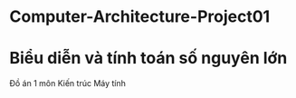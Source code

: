 # Computer-Architecture-Project01
# Biểu diễn và tính toán số nguyên lớn
Đồ án 1 môn Kiến trúc Máy tính

